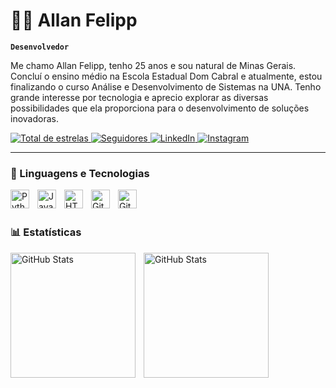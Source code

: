 # 👨‍💻 Allan Felipp

**`Desenvolvedor`**

Me chamo Allan Felipp, tenho 25 anos e sou natural de Minas Gerais. Concluí o ensino médio na Escola Estadual Dom Cabral e atualmente, estou finalizando o curso Análise e Desenvolvimento de Sistemas na UNA. Tenho grande interesse por tecnologia e aprecio explorar as diversas possibilidades que ela proporciona para o desenvolvimento de soluções inovadoras.
 
 </a> 
    <a href="https://github.com/ByteCraftt?tab=repositories&sort=stargazers">
        <img 
            alt="Total de estrelas" 
            title="Total de estrelas GitHub" 
            src="https://custom-icon-badges.demolab.com/github/stars/ByteCraftt?color=55960c&style=for-the-badge&labelColor=488207&logo=star&label=estrelas"
        />
    </a>
    <a href="https://github.com/ByteCraftt?tab=followers">
        <img 
            alt="Seguidores" 
            title="Me siga no GitHub" 
            src="https://custom-icon-badges.demolab.com/github/followers/ByteCraftt?color=236ad3&labelColor=1155ba&style=for-the-badge&logo=github&label=Seguidores&logoColor=white"
        />
    <a href="https://www.linkedin.com/in/allan-felipp/">
        <img 
            alt="LinkedIn" 
            title="Acesse meu linkedin" 
            src="https://img.shields.io/badge/LinkedIn-blue?style=for-the-badge&logo=linkedin&logoColor=white"
        />
        </a>
    <a href="https://www.instagram.com/Allan Felipp">
        <img 
            alt="Instagram" 
            title="Siga no Instagram" 
            src="https://img.shields.io/badge/Instagram-E4405F?style=for-the-badge&logo=instagram&logoColor=white"
        />
    </a>

---
### 🤖 Linguagens e Tecnologias 
<img 
    align="left" 
    alt="Python" 
    title="Python"
    width="30px" 
    style="padding-right: 10px;" 
    src="https://cdn.jsdelivr.net/gh/devicons/devicon@latest/icons/python/python-original.svg" 
/>
<img 
    align="left" 
    alt="JavaScript" 
    title="JavaScript"
    width="30px" 
    style="padding-right: 10px;" 
    src="https://cdn.jsdelivr.net/gh/devicons/devicon@latest/icons/javascript/javascript-original.svg" 
/>
<img 
    align="left" 
    alt="HTML"
    title="HTML" 
    width="30px" 
    style="padding-right: 10px;" 
    src="https://cdn.jsdelivr.net/gh/devicons/devicon@latest/icons/html5/html5-original.svg" 
/>
<img align="left" alt="Git" width="30px" style="padding-right:10px;" src="https://cdn.jsdelivr.net/gh/devicons/devicon/icons/git/git-original.svg" />

<img align="left" alt="GitHub" width="30px" style="padding-right:10px;" src="https://cdn.jsdelivr.net/gh/devicons/devicon/icons/github/github-original.svg" />

<br/>
<br/>

### 📊 Estatísticas
<p>
  <img 
    align="left" 
    alt="GitHub Stats" 
    height="200" 
    style="padding-right: 10px;" 
    src="https://github-readme-stats.vercel.app/api?username=ByteCraftt&show_icons=true&theme=tokyonight&include_all_commits=true&locale=pt-br" 
  />

<img 
      align="left" 
      alt="GitHub Stats" 
      height="200" 
      src="https://github-readme-stats.vercel.app/api/top-langs/?username=ByteCraftt&theme=tokyonight&layout=compact&custom_title=Tecnologias&langs_count=9" 
  />

</p>
